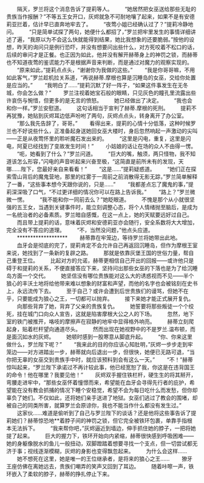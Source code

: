 　　隔天，罗兰将这个消息告诉了提莉等人。
　　“她居然把女巫送给那些无耻的贵族当作报酬？”不等五王女开口，灰烬就急不可耐地嚷了起来，如果不是有安德莉亚拦着，估计早已直奔地牢去了。
　　“夜莺小姐已经确认过了？”提莉冷静地问。
　　“只是简单试探了两句，她便什么都招了，”罗兰把牢里发生的事情详细讲述了遍，“我原以为不会这么快就能得到结果，她比我想象的还要脆弱。”按他的设想，昨天的询问只是例行恐吓，并没有想要问出些什么，对方死咬着不松口的话，后续的审问才是正餐。也正因为如此，他并没有解开赫蒂身上的神罚之锁，而赫蒂也不知道夜莺的鉴谎能力不是根据声音来判断，而是通过对魔力的观察实现的。
　　“原来如此，”提莉点点头，“谢谢你为我做的这些。”
　　“我是你哥哥嘛，不用如此客气，”罗兰趁机拉关系道，“再说赫蒂.摩根也算是沉睡岛的女巫，交给你处置是应当的。”
　　“我明白了……”提莉沉默了好一阵子，“如果这件事发生在无冬城，你会怎么做？”
　　罗兰注视着她宝石般的眼睛，只见灰色的瞳孔里流露出些许哀伤与惋惜，但更多的是无言的愤怒。
　　她已经做出了决定。
　　“我也会和你一样。”罗兰安慰道。
　　这句话相当于宣判了赫蒂.摩根的死刑。
　　提莉不再犹豫，她贴到灰烬耳边低声吩咐了两句，灰烬点点头，转身离开了办公室。
　　“那么我先告辞了，哥哥。”
　　看得出来，提莉的心情十分低落，这种时候罗兰也不好说些什么，正准备起身送她回女巫大楼时，身后忽然响起一声激动的尖叫——正是从夜莺怀里的聆听魔石发出来的。
　　“这里是闪电，重复，这里是闪电，阿夏已经找到了变故发生时间！”
　　小姑娘的话让在场的众人不由得一愣。
　　“呃，她看到了什么？”罗兰问道。
　　“巨大的嘴，触须，两只怪物，我不知道该怎么形容，”闪电的声音听起来兴奋至极，“这简直是前所未有的发现，天哪……陛下，您最好亲自来看看！”
　　“这是……”提莉疑惑道。
　　“她们正在探索雪山背后的魔鬼营地，那里的红雾于一周前之前消散得无影无踪，”罗兰简单解释了一番，“这些事本想今天跟你说的，只是……”
　　“我都差点忘了魔鬼的事，”提莉深深吸了口气，“不过更详细的情况你可以在路上告诉我。”
　　“路上？”罗兰微微一愣。
　　“我不能和你一同前去么？”她眨眼道。
　　不愧是那个从小就很坚强的五王女，当遇到关键事件时，能立刻调整心态，将个人情绪抛至脑后，是成为一名统治者的必备素质。罗兰暗自感慨，在这一点上，她的天赋要远好过自己。
　　而且带上提莉的话，意味着灰烬和安德莉亚亦会随行，安全系数将大大增加，完全没有不答应的道理。
　　“不，当然没问题，”他点头应道。
　　*******************
　　赫蒂靠在牢笼边，等待罗兰将她带出此地。
　　血牙会是彻底的完了，提莉肯定不会允许自己再返回沉睡岛，但作为摩根王室来说，她找到了一条新的复辟之路。
　　那就是依靠灰堡王国的世俗力量，帮自己重登王位。
　　比起对方的允诺，赫蒂更相信自己开出的回报——或许他只是碍于和提莉的关系，不便直接答应下来，坚持问出那些女巫的下落也是为了给沉睡岛方面一个交代。
　　她坚信没有哪位贵族能对这么大的诱惑视而不见——半个狼心的丰沃土地将给他带来难以想象的财富和声望，而他的名字也会被铭刻在史书上，永远流传下去。
　　至于自己？或许会遭到后世贵族们的谩骂，但她不在乎，只要能成为狼心之王，一切都可以抛弃。
　　接下来她才能正式展开复仇。
　　向那些背弃了她，背弃了父亲的贵族复仇。
　　她誓要将那些叛徒一个个绞死，挂在城门口向众人宣告，这就是陷害摩根大公之人的下场。
　　忽然，地下室的铁门被推开，咯吱的摩擦声在寂静的地牢中显得格外响亮。
　　赫蒂立刻爬起身，贴着栏杆望向通道尽头。
　　然而出现在她视野中的不是罗兰.温布顿，而是面沉如水的灰烬。
　　她顿时感到一股寒意从脚底升起。
　　“你、你来这里做什么，罗兰陛下呢？”
　　“我来此的目的你应该心知肚明，”灰烬一步步走到牢笼边——对方进踏出一步，赫蒂就向后退出一步，但很快，她便已无路可退，“当你把无辜的女巫交到贵族手中时，就应该预料到会有这么一天。”
　　“不！”赫蒂惊叫起来，“罗兰陛下承诺过不再计较此事，他已经宽恕了我，你这是在违背国王的命令！他在哪里？我要见他！”
　　灰烬双手握住铁栏杆，硬生生的将其掰开，弯腰走进牢中，“那些女巫怀着憧憬而来，希望能在血牙会寻得先行者的庇护，希望能在没有教会抓捕的情况下睡个安稳觉，希望不会为每日吃什么而发愁，但你却辜负了她们。不仅如此，还将她们亲手送进了地狱。女巫们逃过了教会的围堵，却被自己的同类所害，就算罗兰会原谅你，我也不能当作什么都没有发生过。”
　　这家伙……难道是偷听到了自己与罗兰陛下的谈话？还是他将这些事告诉了提莉她们？赫蒂惊恐地**着脖子间的神罚之锁，但它完全被铁环包裹，单靠手指根本无法拆下。
　　“我来帮你吧，”灰烬逼近到墙边，伸手抓住她的脖子，一把将她提了起来。
　　巨大的握力下，铁环开始向内紧缩，赫蒂很快感到呼吸困难——她的身躯像脱水的鱼儿一般扭动，双脚蹬踏着想要寻找一个支点，但一切尝试都无济于事；视线逐渐模糊，灰烬的身影也变得飘忽起来。
　　为什么会这样……
　　她不想死在这里，她是唯一的王位继承者，是将来的狼心之王……
　　獠牙王座仿佛在离她远去，贵族们嘲弄的笑声又回到了耳边。
　　随着咔嚓一声，铁环嵌入了柔软的脖子，赫蒂的挣扎停止下来。